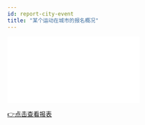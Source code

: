 ```yaml
---
id: report-city-event
title: "某个运动在城市的报名概况"
---
```

<iframe 
   width={600}
    height={330}
    src="/video/data/某个运动在城市的报名概况~1.mp4" 
    frameborder="0" allow="accelerometer; autoplay; clipboard-write; encrypted-media; gyroscope; picture-in-picture" allowfullscreen>
</iframe>

[👉点击查看报表](https://dashboard-pr.backoffice.allforsport.cn/public/dashboard/e17ddd7c-bd56-4d51-be91-389122547294)